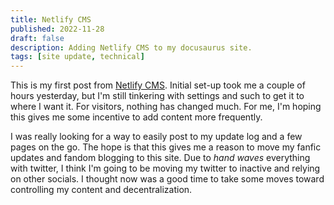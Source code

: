 ```yaml
---
title: Netlify CMS
published: 2022-11-28
draft: false
description: Adding Netlify CMS to my docusaurus site.
tags: [site update, technical]
---
```


This is my first post from [Netlify CMS](https://www.netlifycms.org). Initial
set-up took me a couple of hours yesterday, but I'm still tinkering with
settings and such to get it to where I want it. For visitors, nothing has
changed much. For me, I'm hoping this gives me some incentive to add content
more frequently.

I was really looking for a way to easily post to my update log and a few pages
on the go. The hope is that this gives me a reason to move my fanfic updates and
fandom blogging to this site. Due to _hand waves_ everything with twitter, I
think I'm going to be moving my twitter to inactive and relying on other
socials. I thought now was a good time to take some moves toward controlling my
content and decentralization.
